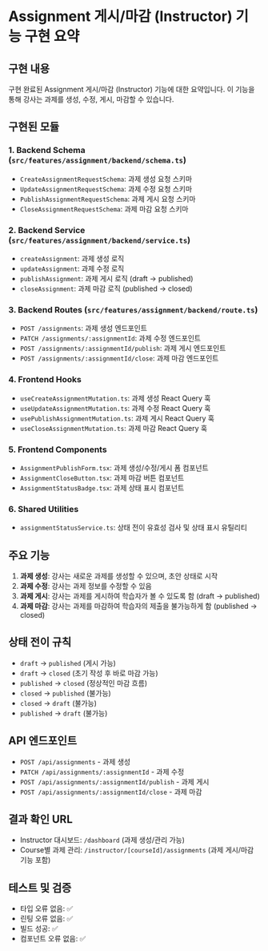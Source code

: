 # Assignment 게시/마감 (Instructor) 기능 구현 요약

## 구현 내용

구현 완료된 Assignment 게시/마감 (Instructor) 기능에 대한 요약입니다. 이 기능을 통해 강사는 과제를 생성, 수정, 게시, 마감할 수 있습니다.

## 구현된 모듈

### 1. Backend Schema (`src/features/assignment/backend/schema.ts`)
- `CreateAssignmentRequestSchema`: 과제 생성 요청 스키마
- `UpdateAssignmentRequestSchema`: 과제 수정 요청 스키마
- `PublishAssignmentRequestSchema`: 과제 게시 요청 스키마
- `CloseAssignmentRequestSchema`: 과제 마감 요청 스키마

### 2. Backend Service (`src/features/assignment/backend/service.ts`)
- `createAssignment`: 과제 생성 로직
- `updateAssignment`: 과제 수정 로직
- `publishAssignment`: 과제 게시 로직 (draft → published)
- `closeAssignment`: 과제 마감 로직 (published → closed)

### 3. Backend Routes (`src/features/assignment/backend/route.ts`)
- `POST /assignments`: 과제 생성 엔드포인트
- `PATCH /assignments/:assignmentId`: 과제 수정 엔드포인트
- `POST /assignments/:assignmentId/publish`: 과제 게시 엔드포인트
- `POST /assignments/:assignmentId/close`: 과제 마감 엔드포인트

### 4. Frontend Hooks
- `useCreateAssignmentMutation.ts`: 과제 생성 React Query 훅
- `useUpdateAssignmentMutation.ts`: 과제 수정 React Query 훅
- `usePublishAssignmentMutation.ts`: 과제 게시 React Query 훅
- `useCloseAssignmentMutation.ts`: 과제 마감 React Query 훅

### 5. Frontend Components
- `AssignmentPublishForm.tsx`: 과제 생성/수정/게시 폼 컴포넌트
- `AssignmentCloseButton.tsx`: 과제 마감 버튼 컴포넌트
- `AssignmentStatusBadge.tsx`: 과제 상태 표시 컴포넌트

### 6. Shared Utilities
- `assignmentStatusService.ts`: 상태 전이 유효성 검사 및 상태 표시 유틸리티

## 주요 기능

1. **과제 생성**: 강사는 새로운 과제를 생성할 수 있으며, 초안 상태로 시작
2. **과제 수정**: 강사는 과제 정보를 수정할 수 있음
3. **과제 게시**: 강사는 과제를 게시하여 학습자가 볼 수 있도록 함 (draft → published)
4. **과제 마감**: 강사는 과제를 마감하여 학습자의 제출을 불가능하게 함 (published → closed)

## 상태 전이 규칙

- `draft` → `published` (게시 가능)
- `draft` → `closed` (초기 작성 후 바로 마감 가능)
- `published` → `closed` (정상적인 마감 흐름)
- `closed` → `published` (불가능)
- `closed` → `draft` (불가능)
- `published` → `draft` (불가능)

## API 엔드포인트

- `POST /api/assignments` - 과제 생성
- `PATCH /api/assignments/:assignmentId` - 과제 수정
- `POST /api/assignments/:assignmentId/publish` - 과제 게시
- `POST /api/assignments/:assignmentId/close` - 과제 마감

## 결과 확인 URL

- Instructor 대시보드: `/dashboard` (과제 생성/관리 가능)
- Course별 과제 관리: `/instructor/[courseId]/assignments` (과제 게시/마감 기능 포함)

## 테스트 및 검증

- 타입 오류 없음: ✅
- 린팅 오류 없음: ✅
- 빌드 성공: ✅
- 컴포넌트 오류 없음: ✅